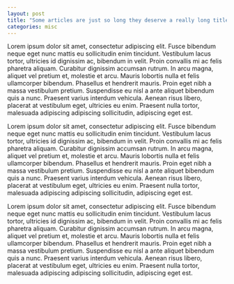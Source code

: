 ```yaml
---
layout: post
title: "Some articles are just so long they deserve a really long title to see if things will break well"
categories: misc
---
```


Lorem ipsum dolor sit amet, consectetur adipiscing elit. Fusce bibendum neque eget nunc mattis eu sollicitudin enim tincidunt. 
Vestibulum lacus tortor, ultricies id dignissim ac, bibendum in velit. Proin convallis mi ac felis pharetra aliquam. Curabitur 
dignissim accumsan rutrum. In arcu magna, aliquet vel pretium et, molestie et arcu. Mauris lobortis nulla et felis ullamcorper 
bibendum. Phasellus et hendrerit mauris. Proin eget nibh a massa vestibulum pretium. Suspendisse eu nisl a ante aliquet 
bibendum quis a nunc. Praesent varius interdum vehicula. Aenean risus libero, placerat at vestibulum eget, ultricies eu enim. 
Praesent nulla tortor, malesuada adipiscing adipiscing sollicitudin, adipiscing eget est.

Lorem ipsum dolor sit amet, consectetur adipiscing elit. Fusce bibendum neque eget nunc mattis eu sollicitudin enim tincidunt. 
Vestibulum lacus tortor, ultricies id dignissim ac, bibendum in velit. Proin convallis mi ac felis pharetra aliquam. Curabitur 
dignissim accumsan rutrum. In arcu magna, aliquet vel pretium et, molestie et arcu. Mauris lobortis nulla et felis ullamcorper 
bibendum. Phasellus et hendrerit mauris. Proin eget nibh a massa vestibulum pretium. Suspendisse eu nisl a ante aliquet 
bibendum quis a nunc. Praesent varius interdum vehicula. Aenean risus libero, placerat at vestibulum eget, ultricies eu enim. 
Praesent nulla tortor, malesuada adipiscing adipiscing sollicitudin, adipiscing eget est.

Lorem ipsum dolor sit amet, consectetur adipiscing elit. Fusce bibendum neque eget nunc mattis eu sollicitudin enim tincidunt. 
Vestibulum lacus tortor, ultricies id dignissim ac, bibendum in velit. Proin convallis mi ac felis pharetra aliquam. Curabitur 
dignissim accumsan rutrum. In arcu magna, aliquet vel pretium et, molestie et arcu. Mauris lobortis nulla et felis ullamcorper 
bibendum. Phasellus et hendrerit mauris. Proin eget nibh a massa vestibulum pretium. Suspendisse eu nisl a ante aliquet 
bibendum quis a nunc. Praesent varius interdum vehicula. Aenean risus libero, placerat at vestibulum eget, ultricies eu enim. 
Praesent nulla tortor, malesuada adipiscing adipiscing sollicitudin, adipiscing eget est.

